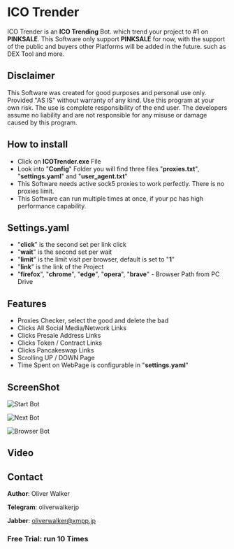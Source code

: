 # ICO Trender

ICO Trender is an **ICO Trending** Bot. which trend your project to #1 on **PINKSALE**. 
This Software only support **PINKSALE** for now, with the support of the public and buyers other Platforms will be added in the future.
such as DEX Tool and more.

## Disclaimer

This Software was created for good purposes and personal use only. Provided "AS IS" without warranty of any kind. Use this program at your own risk. The use is complete responsibility of the end user. The developers assume no liability and are not responsible for any misuse or damage caused by this program. 

## How to install

* Click on **ICOTrender.exe** File
* Look into "**Config**" Folder you will find three files "**proxies.txt**", "**settings.yaml**" and "**user_agent.txt**"
* This Software needs active sock5 proxies to work perfectly. There is no proxies limit.
* This Software can run multiple times at once, if your pc has high performance capability.

## Settings.yaml

* "**click**" is the second set per link click
* "**wait**" is the second set per wait
* "**limit**" is the limit visit per browser, default is set to "**1**"
* "**link**" is the link of the Project
* "**firefox**", "**chrome**", "**edge**", "**opera**", "**brave**" - Browser Path from PC Drive

## Features

* Proxies Checker, select the good and delete the bad
* Clicks All Social Media/Network Links
* Clicks Presale Address Links
* Clicks Token / Contract Links
* Clicks Pancakeswap Links
* Scrolling UP / DOWN Page
* Time Spent on WebPage is configurable in "**settings.yaml**"

## ScreenShot

![Start Bot](https://i.imgur.com/9qprRbz.jpg "Start Bot Screen")

![Next Bot](https://i.imgur.com/ApfUjKe.jpg "Next Bot Screen")

![Browser Bot](https://i.imgur.com/OSsq5PI.jpg "Browser List Bot Screen")


## Video


## Contact

**Author**: Oliver Walker

**Telegram**: oliverwalkerjp

**Jabber**: oliverwalker@xmpp.jp

### **Free Trial:** run 10 Times
